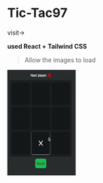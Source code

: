 # Tic-Tac97 

visit-> 

**used React + Tailwind CSS** 

> Allow the images to load


<span>  <img src="https://github.com/MNaushad97/tic-tac97/blob/main/tic-tac97.gif"  width="156" height="239.28" />  </span>
